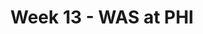---
layout: game
title: Week 13 - WAS at PHI
season: 2018
game_id: 2018_13_WAS_PHI
away_team: WAS
home_team: PHI
---